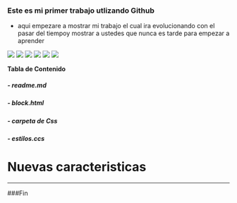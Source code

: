 ### Este es mi primer trabajo utlizando Github

- aqui empezare a mostrar mi trabajo el cual ira evolucionando con el pasar del tiempoy mostrar a ustedes que nunca es tarde para empezar a aprender


![](https://img.shields.io/github/stars/pandao/editor.md.svg) ![](https://img.shields.io/github/forks/pandao/editor.md.svg) ![](https://img.shields.io/github/tag/pandao/editor.md.svg) ![](https://img.shields.io/github/release/pandao/editor.md.svg) ![](https://img.shields.io/github/issues/pandao/editor.md.svg) ![](https://img.shields.io/bower/v/editor.md.svg)


**Tabla de  Contenido**


##### -  readme.md
##### - block.html
##### -  carpeta de Css
##### - estilos.ccs

# Nuevas caracteristicas
----



###Fin